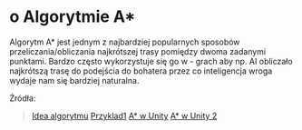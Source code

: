 # o Algorytmie A*

Algorytm A* jest jednym z najbardziej popularnych sposobów przeliczania/obliczania najkrótszej trasy
pomiędzy dwoma zadanymi punktami. Bardzo często wykorzystuje się go w - grach aby np. AI obliczało najkrótszą 
trasę do podejścia do bohatera przez co inteligencja wroga wydaje nam się bardziej naturalna. 

Źródła:
> [Idea algorytmu](https://www.raywenderlich.com/3016-introduction-to-a-pathfinding)
> [Przyklad1](https://gigi.nullneuron.net/gigilabs/a-pathfinding-example-in-c/)
> [A* w Unity](https://www.youtube.com/watch?v=mZfyt03LDH4)
> [A* w Unity 2](https://www.youtube.com/watch?v=Uwn_QFjbl1k)